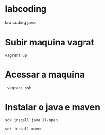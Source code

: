 # labcoding
lab coding java

# Subir maquina vagrat

```vagrant up```

# Acessar a maquina

``` vagrant ssh```


# Instalar o java e maven

```sdk install java 17-open```

```sdk install maven```